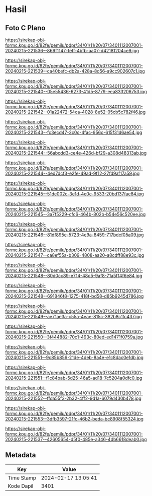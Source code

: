 # Hasil

## Foto C Plano

https://sirekap-obj-formc.kpu.go.id/82fe/pemilu/pdpr/34/01/11/20/07/3401112007001-20240215-221536--869f1147-feff-4bfb-aa07-d42181204ce9.jpg

https://sirekap-obj-formc.kpu.go.id/82fe/pemilu/pdpr/34/01/11/20/07/3401112007001-20240215-221539--ca40befc-db2a-428a-8d56-a9cc902607c1.jpg

https://sirekap-obj-formc.kpu.go.id/82fe/pemilu/pdpr/34/01/11/20/07/3401112007001-20240215-221540--05e55436-6273-41d5-8779-eea833206753.jpg

https://sirekap-obj-formc.kpu.go.id/82fe/pemilu/pdpr/34/01/11/20/07/3401112007001-20240215-221542--01a22472-54ca-4028-8e52-05cb5c782f46.jpg

https://sirekap-obj-formc.kpu.go.id/82fe/pemilu/pdpr/34/01/11/20/07/3401112007001-20240215-221543--fc3ecd47-3c0c-4fac-956c-615f31d6ae54.jpg

https://sirekap-obj-formc.kpu.go.id/82fe/pemilu/pdpr/34/01/11/20/07/3401112007001-20240215-221544--56abcdd3-ce4e-426d-bf29-a308d48313ab.jpg

https://sirekap-obj-formc.kpu.go.id/82fe/pemilu/pdpr/34/01/11/20/07/3401112007001-20240215-221544--4ed7dcf3-e2fe-49ad-9f12-27fd9af17a59.jpg

https://sirekap-obj-formc.kpu.go.id/82fe/pemilu/pdpr/34/01/11/20/07/3401112007001-20240215-221545--51de002c-3e1d-4e0c-9533-20bd137fae84.jpg

https://sirekap-obj-formc.kpu.go.id/82fe/pemilu/pdpr/34/01/11/20/07/3401112007001-20240215-221545--3a7f5229-cfc6-464b-802b-b54e56c520ee.jpg

https://sirekap-obj-formc.kpu.go.id/82fe/pemilu/pdpr/34/01/11/20/07/3401112007001-20240215-221546--81df895e-5723-4e9a-8459-717bdcf05a09.jpg

https://sirekap-obj-formc.kpu.go.id/82fe/pemilu/pdpr/34/01/11/20/07/3401112007001-20240215-221547--ca8ef55a-b309-4808-aa20-a8cdff88e93c.jpg

https://sirekap-obj-formc.kpu.go.id/82fe/pemilu/pdpr/34/01/11/20/07/3401112007001-20240215-221548--80d0cc89-e714-48d5-9af8-71a5f14f6e84.jpg

https://sirekap-obj-formc.kpu.go.id/82fe/pemilu/pdpr/34/01/11/20/07/3401112007001-20240215-221548--691846f8-1275-418f-bd58-d85b9245d786.jpg

https://sirekap-obj-formc.kpu.go.id/82fe/pemilu/pdpr/34/01/11/20/07/3401112007001-20240215-221549--ae71ae3a-c55a-4eae-815c-382b8c1fc437.jpg

https://sirekap-obj-formc.kpu.go.id/82fe/pemilu/pdpr/34/01/11/20/07/3401112007001-20240215-221550--3f444882-70c1-493c-80ed-ed1471f0759a.jpg

https://sirekap-obj-formc.kpu.go.id/82fe/pemilu/pdpr/34/01/11/20/07/3401112007001-20240215-221551--9c85b856-21de-4deb-8a4e-e1c8dac0e1db.jpg

https://sirekap-obj-formc.kpu.go.id/82fe/pemilu/pdpr/34/01/11/20/07/3401112007001-20240215-221551--f1c84bab-5d25-46a5-ad18-7c5204a0dfc0.jpg

https://sirekap-obj-formc.kpu.go.id/82fe/pemilu/pdpr/34/01/11/20/07/3401112007001-20240215-221552--ffda55f3-2b32-4ff2-9d1a-6079d430b478.jpg

https://sirekap-obj-formc.kpu.go.id/82fe/pemilu/pdpr/34/01/11/20/07/3401112007001-20240215-221553--3dfb3597-21fc-46b2-beda-bc8908f55324.jpg

https://sirekap-obj-formc.kpu.go.id/82fe/pemilu/pdpr/34/01/11/20/07/3401112007001-20240215-221537--42605654-d5f0-485e-a346-4db6618deab0.jpg


## Metadata

| Key        | Value               |
| ---------- | ------------------- |
| Time Stamp | 2024-02-17 13:05:41 |
| Kode Dapil | 3401                |



